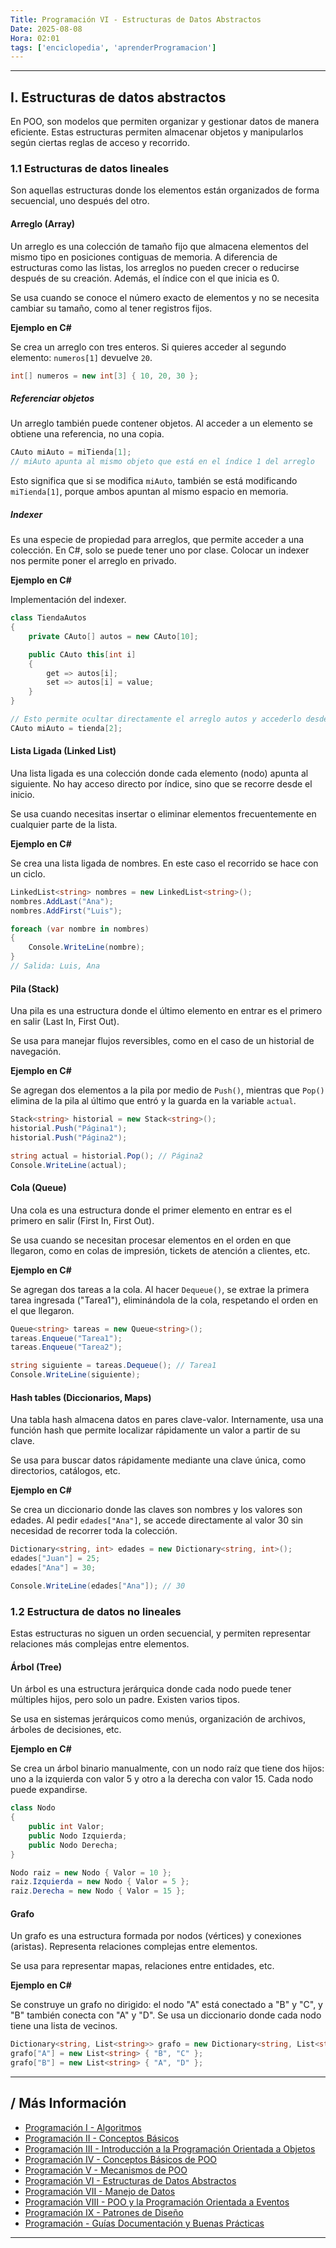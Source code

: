```yaml
---
Title: Programación VI - Estructuras de Datos Abstractos
Date: 2025-08-08
Hora: 02:01
tags: ['enciclopedia', 'aprenderProgramacion']
---
```


---

## I. Estructuras de datos abstractos

En POO, son modelos que permiten organizar y gestionar datos de manera eficiente. Estas estructuras permiten almacenar objetos y manipularlos según ciertas reglas de acceso y recorrido.

### 1.1 Estructuras de datos lineales

Son aquellas estructuras donde los elementos están organizados de forma secuencial, uno después del otro.

#### Arreglo (Array)

Un arreglo es una colección de tamaño fijo que almacena elementos del mismo tipo en posiciones contiguas de memoria. A diferencia de estructuras como las listas, los arreglos no pueden crecer o reducirse después de su creación. Además, el índice con el que inicia es 0.

Se usa cuando se conoce el número exacto de elementos y no se necesita cambiar su tamaño, como al tener registros fijos.

**Ejemplo en C#**

Se crea un arreglo con tres enteros. Si quieres acceder al segundo elemento: `numeros[1]` devuelve `20`.

```csharp
int[] numeros = new int[3] { 10, 20, 30 };
```

##### Referenciar objetos

Un arreglo también puede contener objetos. Al acceder a un elemento se obtiene una referencia, no una copia.

```csharp
CAuto miAuto = miTienda[1];
// miAuto apunta al mismo objeto que está en el índice 1 del arreglo
```

Esto significa que si se modifica `miAuto`, también se está modificando `miTienda[1]`, porque ambos apuntan al mismo espacio en memoria.

##### Indexer

Es una especie de propiedad para arreglos, que permite acceder a una colección. En C#, solo se puede tener uno por clase. Colocar un indexer nos permite poner el arreglo en privado.

**Ejemplo en C#**

Implementación del indexer.

```csharp
class TiendaAutos
{
    private CAuto[] autos = new CAuto[10];

    public CAuto this[int i]
    {
        get => autos[i];
        set => autos[i] = value;
    }
}

// Esto permite ocultar directamente el arreglo autos y accederlo desde fuera con:
CAuto miAuto = tienda[2];
```

#### Lista Ligada (Linked List)

Una lista ligada es una colección donde cada elemento (nodo) apunta al siguiente. No hay acceso directo por índice, sino que se recorre desde el inicio.

Se usa cuando necesitas insertar o eliminar elementos frecuentemente en cualquier parte de la lista.

**Ejemplo en C#**

Se crea una lista ligada de nombres. En este caso el recorrido se hace con un ciclo.

```csharp
LinkedList<string> nombres = new LinkedList<string>();
nombres.AddLast("Ana");
nombres.AddFirst("Luis");

foreach (var nombre in nombres)
{
    Console.WriteLine(nombre);
}
// Salida: Luis, Ana
```

#### Pila (Stack)

Una pila es una estructura donde el último elemento en entrar es el primero en salir (Last In, First Out).

Se usa para manejar flujos reversibles, como en el caso de un historial de navegación.

**Ejemplo en C#**

Se agregan dos elementos a la pila por medio de `Push()`, mientras que `Pop()` elimina de la pila al último que entró y la guarda en la variable `actual`.

```csharp
Stack<string> historial = new Stack<string>();
historial.Push("Página1");
historial.Push("Página2");

string actual = historial.Pop(); // Página2
Console.WriteLine(actual);
```

#### Cola (Queue)

Una cola es una estructura donde el primer elemento en entrar es el primero en salir (First In, First Out).

Se usa cuando se necesitan procesar elementos en el orden en que llegaron, como en colas de impresión, tickets de atención a clientes, etc.

**Ejemplo en C#**

Se agregan dos tareas a la cola. Al hacer `Dequeue()`, se extrae la primera tarea ingresada ("Tarea1"), eliminándola de la cola, respetando el orden en el que llegaron.

```csharp
Queue<string> tareas = new Queue<string>();
tareas.Enqueue("Tarea1");
tareas.Enqueue("Tarea2");

string siguiente = tareas.Dequeue(); // Tarea1
Console.WriteLine(siguiente);
```

#### Hash tables (Diccionarios, Maps)

Una tabla hash almacena datos en pares clave-valor. Internamente, usa una función hash que permite localizar rápidamente un valor a partir de su clave.

Se usa para buscar datos rápidamente mediante una clave única, como directorios, catálogos, etc.

**Ejemplo en C#**

Se crea un diccionario donde las claves son nombres y los valores son edades. Al pedir `edades["Ana"]`, se accede directamente al valor 30 sin necesidad de recorrer toda la colección.

```csharp
Dictionary<string, int> edades = new Dictionary<string, int>();
edades["Juan"] = 25;
edades["Ana"] = 30;

Console.WriteLine(edades["Ana"]); // 30
```

### 1.2 Estructura de datos no lineales

Estas estructuras no siguen un orden secuencial, y permiten representar relaciones más complejas entre elementos.

#### Árbol (Tree)

Un árbol es una estructura jerárquica donde cada nodo puede tener múltiples hijos, pero solo un padre. Existen varios tipos.

Se usa en sistemas jerárquicos como menús, organización de archivos, árboles de decisiones, etc.

**Ejemplo en C#**

Se crea un árbol binario manualmente, con un nodo raíz que tiene dos hijos: uno a la izquierda con valor 5 y otro a la derecha con valor 15. Cada nodo puede expandirse.

```csharp
class Nodo
{
    public int Valor;
    public Nodo Izquierda;
    public Nodo Derecha;
}

Nodo raiz = new Nodo { Valor = 10 };
raiz.Izquierda = new Nodo { Valor = 5 };
raiz.Derecha = new Nodo { Valor = 15 };

```

#### Grafo

Un grafo es una estructura formada por nodos (vértices) y conexiones (aristas). Representa relaciones complejas entre elementos.

Se usa para representar mapas, relaciones entre entidades, etc.

**Ejemplo en C#**

Se construye un grafo no dirigido: el nodo "A" está conectado a "B" y "C", y "B" también conecta con "A" y "D". Se usa un diccionario donde cada nodo tiene una lista de vecinos.

```csharp
Dictionary<string, List<string>> grafo = new Dictionary<string, List<string>>();
grafo["A"] = new List<string> { "B", "C" };
grafo["B"] = new List<string> { "A", "D" };
```


---

## / Más Información

- [Programación I - Algoritmos](/apuntes/programación-i---algoritmos/)
- [Programación II - Conceptos Básicos](/apuntes/programación-ii---conceptos-básicos/)
- [Programación III - Introducción a la Programación Orientada a Objetos](/apuntes/programación-iii---introducción-a-la-programación-orientada-a-objetos/)
- [Programación IV - Conceptos Básicos de POO](/apuntes/programación-iv---conceptos-básicos-de-poo/)
- [Programación V - Mecanismos de POO](/apuntes/programación-v---mecanismos-de-poo/)
- [Programación VI - Estructuras de Datos Abstractos](/apuntes/programación-vi---estructuras-de-datos-abstractos/)
- [Programación VII - Manejo de Datos](/apuntes/programación-vii---manejo-de-datos/)
- [Programación VIII - POO y la Programación Orientada a Eventos](/apuntes/programación-viii---poo-y-la-programación-orientada-a-eventos/)
- [Programación IX - Patrones de Diseño](/apuntes/programación-ix---patrones-de-diseño/)
- [Programación - Guías Documentación y Buenas Prácticas](/apuntes/programación---guías-documentación-y-buenas-prácticas/)

---